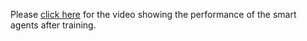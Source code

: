 Please [click here](https://www.dropbox.com/s/svi9heyi16mzx66/trained_agent_mddpg.mp4?dl=0) for the video showing the performance of the smart agents after training.
